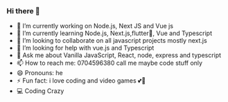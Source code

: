 ### Hi there 👋
- 🔭 I’m currently working on Node.js, Next JS and Vue js
- 🌱 I’m currently learning Node.js, Next.js,flutter📱, Vue and Typescript 
- 👯 I’m looking to collaborate on all javascript projects mostly next.js
- 🤔 I’m looking for help with vue.js and Typescript 
- 💬 Ask me about Vanilla JavaScript, React, node, express and typescript
- 📫 How to reach me: 0704596380 call me maybe code stuff only
- 😄 Pronouns: he
- ⚡ Fun fact: i love coding and video games 💕🤖
- 💻 Coding Crazy

<!--
**nathanburugu/nathanburugu** is a ✨ _special_ ✨ repository because its `README.md` (this file) appears on your GitHub profile.

Here are some ideas to get you started:


-->
